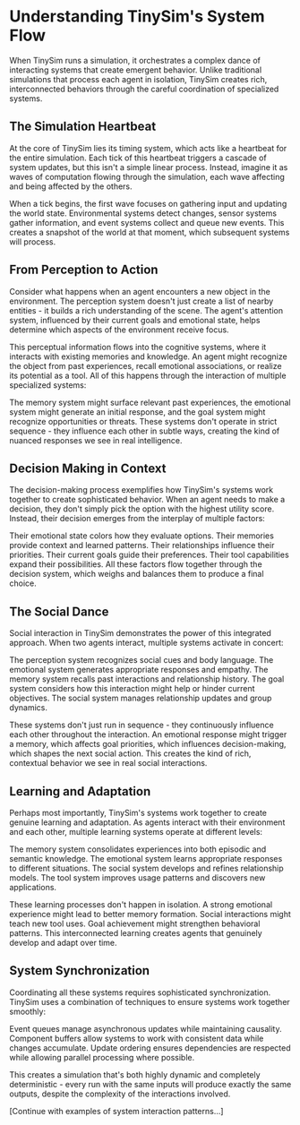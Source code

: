 # Understanding TinySim's System Flow

When TinySim runs a simulation, it orchestrates a complex dance of interacting systems that create emergent behavior. Unlike traditional simulations that process each agent in isolation, TinySim creates rich, interconnected behaviors through the careful coordination of specialized systems.

## The Simulation Heartbeat

At the core of TinySim lies its timing system, which acts like a heartbeat for the entire simulation. Each tick of this heartbeat triggers a cascade of system updates, but this isn't a simple linear process. Instead, imagine it as waves of computation flowing through the simulation, each wave affecting and being affected by the others.

When a tick begins, the first wave focuses on gathering input and updating the world state. Environmental systems detect changes, sensor systems gather information, and event systems collect and queue new events. This creates a snapshot of the world at that moment, which subsequent systems will process.

## From Perception to Action

Consider what happens when an agent encounters a new object in the environment. The perception system doesn't just create a list of nearby entities - it builds a rich understanding of the scene. The agent's attention system, influenced by their current goals and emotional state, helps determine which aspects of the environment receive focus.

This perceptual information flows into the cognitive systems, where it interacts with existing memories and knowledge. An agent might recognize the object from past experiences, recall emotional associations, or realize its potential as a tool. All of this happens through the interaction of multiple specialized systems:

The memory system might surface relevant past experiences, the emotional system might generate an initial response, and the goal system might recognize opportunities or threats. These systems don't operate in strict sequence - they influence each other in subtle ways, creating the kind of nuanced responses we see in real intelligence.

## Decision Making in Context

The decision-making process exemplifies how TinySim's systems work together to create sophisticated behavior. When an agent needs to make a decision, they don't simply pick the option with the highest utility score. Instead, their decision emerges from the interplay of multiple factors:

Their emotional state colors how they evaluate options. Their memories provide context and learned patterns. Their relationships influence their priorities. Their current goals guide their preferences. Their tool capabilities expand their possibilities. All these factors flow together through the decision system, which weighs and balances them to produce a final choice.

## The Social Dance

Social interaction in TinySim demonstrates the power of this integrated approach. When two agents interact, multiple systems activate in concert:

The perception system recognizes social cues and body language. The emotional system generates appropriate responses and empathy. The memory system recalls past interactions and relationship history. The goal system considers how this interaction might help or hinder current objectives. The social system manages relationship updates and group dynamics.

These systems don't just run in sequence - they continuously influence each other throughout the interaction. An emotional response might trigger a memory, which affects goal priorities, which influences decision-making, which shapes the next social action. This creates the kind of rich, contextual behavior we see in real social interactions.

## Learning and Adaptation

Perhaps most importantly, TinySim's systems work together to create genuine learning and adaptation. As agents interact with their environment and each other, multiple learning systems operate at different levels:

The memory system consolidates experiences into both episodic and semantic knowledge. The emotional system learns appropriate responses to different situations. The social system develops and refines relationship models. The tool system improves usage patterns and discovers new applications.

These learning processes don't happen in isolation. A strong emotional experience might lead to better memory formation. Social interactions might teach new tool uses. Goal achievement might strengthen behavioral patterns. This interconnected learning creates agents that genuinely develop and adapt over time.

## System Synchronization

Coordinating all these systems requires sophisticated synchronization. TinySim uses a combination of techniques to ensure systems work together smoothly:

Event queues manage asynchronous updates while maintaining causality. Component buffers allow systems to work with consistent data while changes accumulate. Update ordering ensures dependencies are respected while allowing parallel processing where possible.

This creates a simulation that's both highly dynamic and completely deterministic - every run with the same inputs will produce exactly the same outputs, despite the complexity of the interactions involved.

[Continue with examples of system interaction patterns...]
